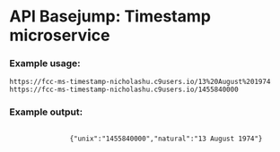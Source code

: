 <head>
	<link rel="stylesheet" href="https://maxcdn.bootstrapcdn.com/bootstrap/3.3.6/css/bootstrap.min.css" type="text/css" />
</head>
<div class="container">
            <h1 class="header">
                API Basejump: Timestamp microservice
            </h1>
            <h3>Example usage:</h3>
            <code>https://fcc-ms-timestamp-nicholashu.c9users.io/13%20August%201974</code><br>
            <code>https://fcc-ms-timestamp-nicholashu.c9users.io/1455840000</code>
            <h3>Example output:</h3>
            <code>
               {"unix":"1455840000","natural":"13 August 1974"}
            </code>
</div>